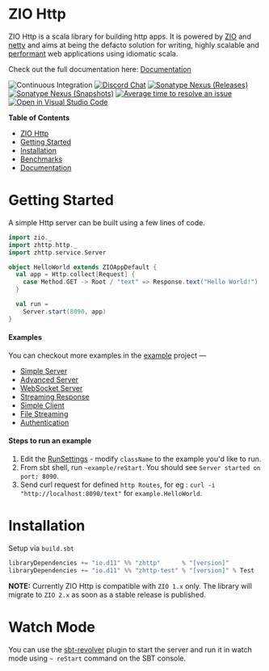 # ZIO Http

ZIO Http is a scala library for building http apps. It is powered by [ZIO] and [netty] and aims at being the defacto solution for writing, highly scalable and [performant](#benchmarks) web applications using idiomatic scala.

Check out the full documentation here: [Documentation]

[Documentation]: https://dream11.github.io/zio-http

![Continuous Integration](https://github.com/dream11/zio-http/workflows/Continuous%20Integration/badge.svg)
[![Discord Chat](https://img.shields.io/discord/629491597070827530.svg?logo=discord)](https://discord.com/channels/629491597070827530/819703129267372113)
[![Sonatype Nexus (Releases)](https://img.shields.io/nexus/r/io.d11/zhttp_2.13?server=https%3A%2F%2Fs01.oss.sonatype.org)](https://oss.sonatype.org/content/repositories/releases/io/d11/zhttp_2.13/)
[![Sonatype Nexus (Snapshots)](https://img.shields.io/nexus/s/io.d11/zhttp_2.13?server=https%3A%2F%2Fs01.oss.sonatype.org)](https://s01.oss.sonatype.org/content/repositories/snapshots/io/d11/zhttp_2.13/)
[![Average time to resolve an issue](http://isitmaintained.com/badge/resolution/dream11/zio-http.svg)](http://isitmaintained.com/project/dream11/zio-http "Average time to resolve an issue")
[![Open in Visual Studio Code](https://open.vscode.dev/badges/open-in-vscode.svg)](https://open.vscode.dev/dream11/zio-http)

[zio]: https://zio.dev
[netty]: http://netty.io

**Table of Contents**

- [ZIO Http](#zio-http)
- [Getting Started](#getting-started)
- [Installation](#installation)
- [Benchmarks](#benchmarks)
- [Documentation](https://dream11.github.io/zio-http/)

# Getting Started

A simple Http server can be built using a few lines of code.

```scala
import zio._
import zhttp.http._
import zhttp.service.Server

object HelloWorld extends ZIOAppDefault {
  val app = Http.collect[Request] {
    case Method.GET -> Root / "text" => Response.text("Hello World!")
  }

  val run =
    Server.start(8090, app)
}
```
#### Examples

You can checkout more examples in the [example](https://github.com/dream11/zio-http/tree/main/example/src/main/scala/example) project —

- [Simple Server](https://github.com/dream11/zio-http/blob/main/example/src/main/scala/example/HelloWorld.scala)
- [Advanced Server](https://github.com/dream11/zio-http/blob/main/example/src/main/scala/example/HelloWorldAdvanced.scala)
- [WebSocket Server](https://github.com/dream11/zio-http/blob/main/example/src/main/scala/example/WebSocketEcho.scala)
- [Streaming Response](https://github.com/dream11/zio-http/blob/main/example/src/main/scala/example/StreamingResponse.scala)
- [Simple Client](https://github.com/dream11/zio-http/blob/main/example/src/main/scala/example/SimpleClient.scala)
- [File Streaming](https://github.com/dream11/zio-http/blob/main/example/src/main/scala/example/FileStreaming.scala)
- [Authentication](https://github.com/dream11/zio-http/blob/main/example/src/main/scala/example/Authentication.scala)

#### Steps to run an example

1. Edit the [RunSettings](https://github.com/dream11/zio-http/blob/main/project/BuildHelper.scala#L109) - modify `className` to the example you'd like to run.
2. From sbt shell, run `~example/reStart`. You should see `Server started on port: 8090`.
3. Send curl request for defined `http Routes`, for eg : `curl -i "http://localhost:8090/text"` for `example.HelloWorld`.

# Installation

Setup via `build.sbt`

```scala
libraryDependencies += "io.d11" %% "zhttp"      % "[version]"
libraryDependencies += "io.d11" %% "zhttp-test" % "[version]" % Test
```

**NOTE:** Currently ZIO Http is compatible with `ZIO 1.x` only. The library will migrate to `ZIO 2.x` as soon as a stable release is published.


# Watch Mode

You can use the [sbt-revolver] plugin to start the server and run it in watch mode using `~ reStart` command on the SBT console.

[sbt-revolver]: https://github.com/spray/sbt-revolver


